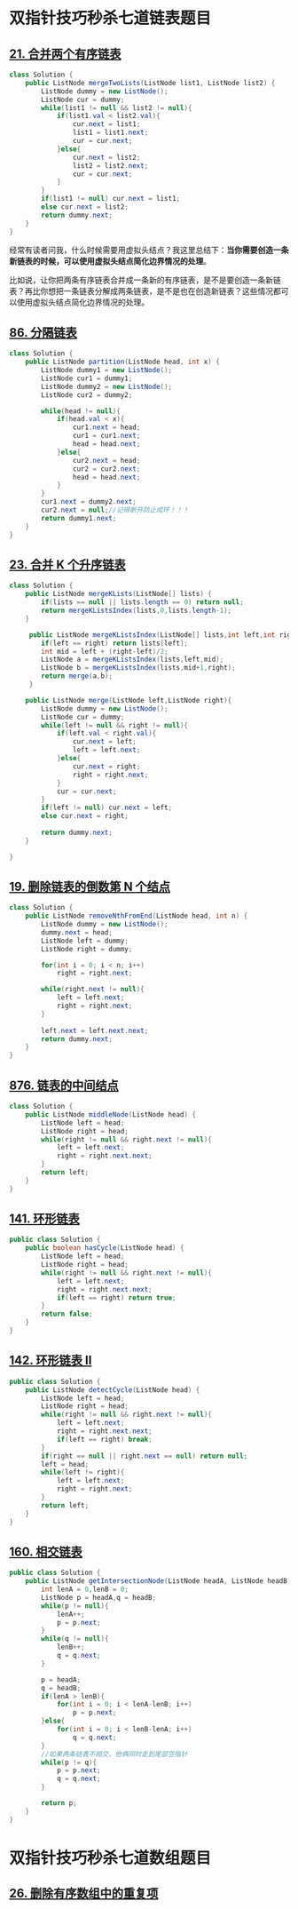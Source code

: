 # 双指针技巧秒杀七道链表题目

## [21. 合并两个有序链表](https://leetcode.cn/problems/merge-two-sorted-lists/)

```java
class Solution {
    public ListNode mergeTwoLists(ListNode list1, ListNode list2) {
        ListNode dummy = new ListNode();
        ListNode cur = dummy;
        while(list1 != null && list2 != null){
            if(list1.val < list2.val){
                cur.next = list1;
                list1 = list1.next;
                cur = cur.next;
            }else{
                cur.next = list2;
                list2 = list2.next;
                cur = cur.next;
            }
        }
        if(list1 != null) cur.next = list1;
        else cur.next = list2;
        return dummy.next;
    }
}
```

经常有读者问我，什么时候需要用虚拟头结点？我这里总结下：**当你需要创造一条新链表的时候，可以使用虚拟头结点简化边界情况的处理**。

比如说，让你把两条有序链表合并成一条新的有序链表，是不是要创造一条新链表？再比你想把一条链表分解成两条链表，是不是也在创造新链表？这些情况都可以使用虚拟头结点简化边界情况的处理。

## [86. 分隔链表](https://leetcode.cn/problems/partition-list/)

```java
class Solution {
    public ListNode partition(ListNode head, int x) {
        ListNode dummy1 = new ListNode();
        ListNode cur1 = dummy1;
        ListNode dummy2 = new ListNode();
        ListNode cur2 = dummy2;

        while(head != null){
            if(head.val < x){
                cur1.next = head;
                cur1 = cur1.next;
                head = head.next;
            }else{
                cur2.next = head;
                cur2 = cur2.next;
                head = head.next;
            }
        }
        cur1.next = dummy2.next;
        cur2.next = null;//记得断开防止成环！！！
        return dummy1.next;
    }
}
```

## [23. 合并 K 个升序链表](https://leetcode.cn/problems/merge-k-sorted-lists/)

```java
class Solution {
    public ListNode mergeKLists(ListNode[] lists) {
        if(lists == null || lists.length == 0) return null;
        return mergeKListsIndex(lists,0,lists.length-1);
    }

     public ListNode mergeKListsIndex(ListNode[] lists,int left,int right){
        if(left == right) return lists[left];
        int mid = left + (right-left)/2;
        ListNode a = mergeKListsIndex(lists,left,mid);
        ListNode b = mergeKListsIndex(lists,mid+1,right);
        return merge(a,b);
     }

    public ListNode merge(ListNode left,ListNode right){
        ListNode dummy = new ListNode();
        ListNode cur = dummy;
        while(left != null && right != null){
            if(left.val < right.val){
                cur.next = left;
                left = left.next;
            }else{
                cur.next = right;
                right = right.next;
            }
            cur = cur.next;
        }
        if(left != null) cur.next = left;
        else cur.next = right;
        
        return dummy.next;
    }

}
```

## [19. 删除链表的倒数第 N 个结点](https://leetcode.cn/problems/remove-nth-node-from-end-of-list/)

```java
class Solution {
    public ListNode removeNthFromEnd(ListNode head, int n) {
        ListNode dummy = new ListNode();
        dummy.next = head;
        ListNode left = dummy;
        ListNode right = dummy;

        for(int i = 0; i < n; i++)
            right = right.next;

        while(right.next != null){
            left = left.next;
            right = right.next;
        }
        
        left.next = left.next.next;
        return dummy.next;
    }
}
```

## [876. 链表的中间结点](https://leetcode.cn/problems/middle-of-the-linked-list/)

```java
class Solution {
    public ListNode middleNode(ListNode head) {
        ListNode left = head;
        ListNode right = head;
        while(right != null && right.next != null){
            left = left.next;
            right = right.next.next;
        }
        return left;
    }
}
```

## [141. 环形链表](https://leetcode.cn/problems/linked-list-cycle/)

```java
public class Solution {
    public boolean hasCycle(ListNode head) {
        ListNode left = head;
        ListNode right = head;
        while(right != null && right.next != null){
            left = left.next;
            right = right.next.next;
            if(left == right) return true;
        }
        return false;
    }
}
```



## [142. 环形链表 II](https://leetcode.cn/problems/linked-list-cycle-ii/)

```java
public class Solution {
    public ListNode detectCycle(ListNode head) {
        ListNode left = head;
        ListNode right = head;
        while(right != null && right.next != null){
            left = left.next;
            right = right.next.next;
            if(left == right) break;
        }
        if(right == null || right.next == null) return null;
        left = head;
        while(left != right){
            left = left.next;
            right = right.next;
        }
        return left;
    }
}
```

## [160. 相交链表](https://leetcode.cn/problems/intersection-of-two-linked-lists/)

```java
public class Solution {
    public ListNode getIntersectionNode(ListNode headA, ListNode headB) {
        int lenA = 0,lenB = 0;
        ListNode p = headA,q = headB;
        while(p != null){
            lenA++;
            p = p.next;
        }
        while(q != null){
            lenB++;
            q = q.next;
        }

        p = headA;
        q = headB;
        if(lenA > lenB){
            for(int i = 0; i < lenA-lenB; i++)
                p = p.next;
        }else{
            for(int i = 0; i < lenB-lenA; i++)
                q = q.next; 
        }
        //如果两条链表不相交，他俩同时走到尾部空指针
        while(p != q){
            p = p.next;
            q = q.next;
        }

        return p;
    }
}
```

# 双指针技巧秒杀七道数组题目

## [26. 删除有序数组中的重复项](https://leetcode.cn/problems/remove-duplicates-from-sorted-array/)

```java

```













































































































































































































































































































































































































































































































































































































































































































































































































































































































































































































































































































































































































































































































































































































































































































































































































































































































































































































